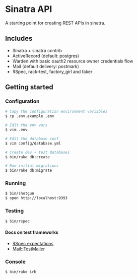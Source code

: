 # Sinatra API

A starting point for creating REST APIs in sinatra.

## Includes

* Sinatra + sinatra contrib
* ActiveRecord (default: postgres)
* Warden with basic oauth2 resource owner credentials flow
* Mail (default delivery: postmark)
* RSpec, rack-test, factory_girl and faker

## Getting started

### Configuration

```sh
# Copy the configuration environment variables
$ cp .env.example .env

# Edit the env vars
$ vim .env

# Edit the database conf
$ vim config/database.yml

# Create dev + test databases
$ bin/rake db:create

# Run initial migrations
$ bin/rake db:migrate
```

### Running

```sh
$ bin/shotgun
$ open http://localhost:9393
```

### Testing

```sh
$ bin/rspec
```

#### Docs on test frameworks

* [RSpec expectations](https://www.relishapp.com/rspec/rspec-expectations/docs/built-in-matchers)
* [Mail::TestMailer](https://github.com/mikel/mail#using-mail-with-testing-or-specing-libraries)

### Console

```sh
$ bin/rake irb
```
